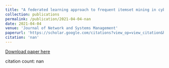 ```yaml
---
title: "A federated learning approach to frequent itemset mining in cyber-physical systems"
collection: publications
permalink: /publication/2021-04-04-nan
date: 2021-04-04
venue: 'Journal of Network and Systems Management'
paperurl: 'https://scholar.google.com/citations?view_op=view_citation&hl=en&user=CCckbEUAAAAJ&citation_for_view=CCckbEUAAAAJ:p2g8aNsByqUC'
citation: 'nan'
---
```

[Download paper here](https://scholar.google.com/citations?view_op=view_citation&hl=en&user=CCckbEUAAAAJ&citation_for_view=CCckbEUAAAAJ:p2g8aNsByqUC)

citation count: nan